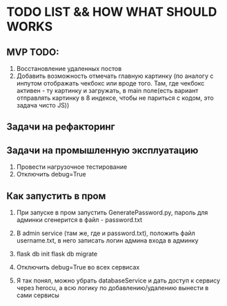# TODO LIST && HOW WHAT SHOULD WORKS
## MVP TODO:
1. Восстановление удаленных постов
2. Добавить возможность отмечать главную картинку (по аналогу с инпутом отображать чекбокс или вроде того. Там, где чекбокс активен - ту картинку и загружать, в main поле(есть вариант отправлять картинку в 8 индексе, чтобы не париться с кодом, это задача чисто JS))

## Задачи на рефакторинг

## Задачи на промышленную эксплуатацию
1. Провести нагрузочное тестирование
2. Отключить debug=True

## Как запустить в пром
1. При запуске в пром запустить GeneratePassword.py, пароль для админки сгенерится в файл - password.txt
2. В admin service (там же, где и password.txt), положить файл username.txt, в него записать логин админа входа в админку
3. flask db init
   flask db migrate

4. Отключить debug=True во всех сервисах
5. Я так понял, можно убрать databaseService и дать доступ к сервису через herocu, а всю логику по добавлению/удалению вынести в сами сервисы